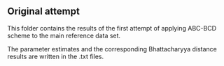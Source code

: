 ## Original attempt ##

This folder contains the results of the first attempt of applying ABC-BCD scheme to the main reference data set. 

The parameter estimates and the corresponding Bhattacharyya distance results are written in the .txt files. 
